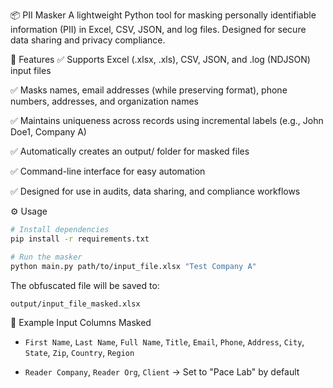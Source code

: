 📦 PII Masker
A lightweight Python tool for masking personally identifiable information (PII) in Excel, CSV, JSON, and log files. Designed for secure data sharing and privacy compliance.

🔐 Features
✅ Supports Excel (.xlsx, .xls), CSV, JSON, and .log (NDJSON) input files

✅ Masks names, email addresses (while preserving format), phone numbers, addresses, and organization names

✅ Maintains uniqueness across records using incremental labels (e.g., John Doe1, Company A)

✅ Automatically creates an output/ folder for masked files

✅ Command-line interface for easy automation

✅ Designed for use in audits, data sharing, and compliance workflows

⚙️ Usage
```bash
# Install dependencies
pip install -r requirements.txt

# Run the masker
python main.py path/to/input_file.xlsx "Test Company A"

```
The obfuscated file will be saved to:
```bash
output/input_file_masked.xlsx
```

📁 Example Input Columns Masked
- `First Name`, `Last Name`, `Full Name`, `Title`, `Email`, `Phone`, `Address`, `City`, `State`, `Zip`, `Country`, `Region`

- `Reader Company`, `Reader Org`, `Client` → Set to "Pace Lab" by default

